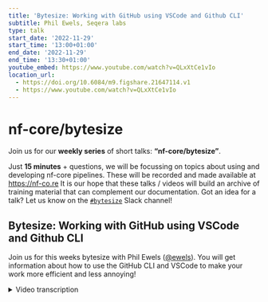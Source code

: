 ```yaml
---
title: 'Bytesize: Working with GitHub using VSCode and Github CLI'
subtitle: Phil Ewels, Seqera labs
type: talk
start_date: '2022-11-29'
start_time: '13:00+01:00'
end_date: '2022-11-29'
end_time: '13:30+01:00'
youtube_embed: https://www.youtube.com/watch?v=QLxXtCe1vIo
location_url:
  - https://doi.org/10.6084/m9.figshare.21647114.v1
  - https://www.youtube.com/watch?v=QLxXtCe1vIo
---
```


# nf-core/bytesize

Join us for our **weekly series** of short talks: **“nf-core/bytesize”**.

Just **15 minutes** + questions, we will be focussing on topics about using and developing nf-core pipelines.
These will be recorded and made available at <https://nf-co.re>
It is our hope that these talks / videos will build an archive of training material that can complement our documentation. Got an idea for a talk? Let us know on the [`#bytesize`](https://nfcore.slack.com/channels/bytesize) Slack channel!

## Bytesize: Working with GitHub using VSCode and Github CLI

Join us for this weeks bytesize with Phil Ewels ([@ewels](https://github.com/ewels/)). You will get information about how to use the GitHub CLI and VSCode to make your work more efficient and less annoying!

<details markdown="1"><summary>Video transcription</summary>
:::note
The content has been edited to make it reader-friendly
:::

[0:01](https://www.youtube.com/watch?v=QLxXtCe1vIo&t=1)
(host) Hello, everyone, welcome to today's bytesize talk. If anyone is interested to ever give a bytesize talk, please contact me on Slack. We are always happy for new speakers. And of today's topic, we're looking at using CLI client for GitHub and VScode when working with Git with Phil.

[0:25](https://www.youtube.com/watch?v=QLxXtCe1vIo&t=25)
Thank you very much, everybody, and thanks for the intro, Fran. Please do jump in if you have any ideas for nf-core talks or would like to talk about a pipeline you're working on or just anything you're interested in, really, please do give us a shout on the nf-core Slack. We've got the bytesize channel, and we're always looking for people, new speakers and new topics. And even just ideas for topics is great to have. We keep a big list of things and we try and rotate through them, but we've got a bit low on ideas lately, which is why you've got me talking to you today with another slightly last minute topic. But it's a bit fun, and this is one that has been bouncing around for a little while.

[1:10](https://www.youtube.com/watch?v=QLxXtCe1vIo&t=70)
The topic today is using Git and GitHub and different ways of interacting with that and managing your workflow. It's a topic I've been quietly ignoring for as long as I possibly could, because I think it's a bit of a Pandora's box. The way that you interact with Git and the way that you have these workflows is a very personal thing. Everyone tends to have their own preferred way of doing things, their own setup. It depends on what your preferences are, whether you like graphical tools or command line tools. It depends on how long you've been using these tools, how familiar you are with them. It depends what order you learned things in and what tools were available when. This is by no means an authoritative guide whatsoever. I don't expect anyone else to end up with the same workflow as me, but it's just to give you a taste of some of the different tools which are available, talk through a little bit of when you might find them useful and why. Maybe we can have a lively discussion at the end where you guys chime in and say, there's a much better way to do that! Don't ever do it that way because that's terrible! And hopefully we might even have another talk or two queued up after this where people go into other workflows and maybe talk about other ways to do things. I know that Edmund had some fancy ideas with tools that I'm not familiar with.

[2:30](https://www.youtube.com/watch?v=QLxXtCe1vIo&t=150)
Okay, sorry, I'm rambling. Let's get on with it. There are not really any slides for this talk. It's just me freestyling it. We'll crack on and I'm going to start off by, okay, there's like two slides. I dug out these old slides from a talk in 2010, an in-person hackathon, just to do a quick recap of what is Git and what does the terminology mean? Just for any of you who are watching, you might be fairly new to this. Git is a source version control software or source code software version handling user, whatever set of words in different order. When you're writing code, you can keep control of the history of the files of the code you're working and you can collaborate with others using this tool.

[3:19](https://www.youtube.com/watch?v=QLxXtCe1vIo&t=199)
With Git, you have a repository, which is your project, and then you have all the code within it. Each time you do some work, you hit a checkpoint and you can make a commit, which is like a bundle of work and you keep working and you make another commit and another commit. Each of those commits is like a point in time and a history. With Git, you can also branch at any point where you go off and work on two different things side by side and you can also then merge those branches back in together. This is typically used if you're multiple people working on one repository or if you're working on different features in parallel, and it's always good practice to work on a branch. But you don't end up - especially if you're waiting for other people to review a certain bit of code or something - you can work on things asynchronously.

[4:11](https://www.youtube.com/watch?v=QLxXtCe1vIo&t=251)
Repositories can also be forked, which means you make a copy of a repository from one account to another one on GitHub, for example. Here I've made a fork of an nf-core repository to my own personal account and that duplicates everything, but GitHub also knows that my fork came from that one. When I'm using Git locally, the Git client can interact with the different remote repositories, which are sat on GitHub rather than on my computer. I can then do development on my own fork and a bit like working on a different branch, I can then make a pull request to merge those changes back into the original repository, which I came from, which is usually called the upstream repository. Okay, that was Git, the quickest intro you've ever seen. Hopefully everyone that's watching is fairly familiar with Git already.

[5:06](https://www.youtube.com/watch?v=QLxXtCe1vIo&t=306)
To do today's talk, I thought I would just do some work with you guys,let's just live demo it. I'm going to start off using VScode and then afterwards I'm going to introduce you to the GitHub command line interface with the CLI tool and touch on a couple of different ways that I personally use it. All of the stuff with VScode, there's this documentation page, which I found. I'm just going to pop the link into the bytesize channel in Slack because it talks in more detail about the stuff I'm going to talk about now and how to use Git within VScode, because there's a lot of stuff you can do. If in doubt, go and check that out and don't listen to me.

[5:47](https://www.youtube.com/watch?v=QLxXtCe1vIo&t=347)
The first thing I'm going to do is, I found this bytesize talk from a couple of weeks ago, where Chris gave a really nice talk about using custom scripts in Nextflow. And I noticed that Fran does an amazing job of bytesize maintenance, but she hasn't yet added the YouTube URL to the webpage. I found something to do. The video is on YouTube, but it's not linked into that page. Nice simple thing for us to do, you can just jump in and add this URL. I'm going to copy that YouTube URL and then on the nf-core website, you can always just scroll down to the bottom to find the URL of the source file, which the web page is generated from. Or you can click the edit button, I'm going to click the edit button. This takes us to github.com and I'm now looking at the markdown file here.

[6:33](https://www.youtube.com/watch?v=QLxXtCe1vIo&t=393)
I could actually just edit this directly in GitHub, but that's not very much fun. I'm going to do this first bit using Gitpod, which I previously gave a couple of talks about using Gitpod. And it's actually the main reason that I started using VScode to manage Git rather than the command line, because when you're running in a Gitpod environment, you're in VScode by default, basically. And everything is there for you. I've just spun up a new environment. If you're not familiar with, with VS, with Gitpod, it's running on Gitpod servers now and I'm in VScode and it's just putting on a code for me here.

[7:12](https://www.youtube.com/watch?v=QLxXtCe1vIo&t=432)
It was "markdown", "events", "2023"... no, "2022", sorry. And what was the file called? bytesize_custom_scripts. Okay. And you can see up here, I think the other ones will have, yeah, YouTube embed. That's the change I'm going to make and just paste the YouTube URL. Maybe it should be the proper one that was not a short one. Okay. That's my change. It's pretty simple.

[7:50](https://www.youtube.com/watch?v=QLxXtCe1vIo&t=470)
What next? So I actually have a terminal down here, but I'm going to ignore that for now. at the moment I'm working on just the main master branch of of the repository. That was what's selected here. When I launched Gitpod, I could equally be running on a on a local client of a repository that I cloned manually, but anyway, I'm on the master branch. In fact, you can see it down here in Gitpod in VScode. The main thing I'm going to be using here is this button on the left-hand side of VScode called "source control". If I click on here, this is where I manage all the changes I'm doing and interact with Git. And this is the same if you're working locally or Gitpod, forget about the Gitpod thing for now.

[8:33](https://www.youtube.com/watch?v=QLxXtCe1vIo&t=513)
The first thing I want to do is I want to make this on a feature branch. Like I said, I don't want to do it directly on master. And so you can either click this (you can see it came up with this option there) "create new branch", and you can also do it through this dropdown menu. "branch" and I'm going to do `create branch`, I'm going to do "bytesize add YouTube", okay. Now you can see that has changed down here now, and now I'm running on a different branch, which is just local.

[9:04](https://www.youtube.com/watch?v=QLxXtCe1vIo&t=544)
When you're using Git, you have different phases of using files. And the first thing is when you've made a change to a file, it's called unstaged and I need to first stage that file. It's ready to be committed and then I do the commit. You can see down here, it says there's some changes here, but nothing is actually staged for a commit yet. First things first, I can double click on this and it shows loads up a diff here so I can see what's changed in that file, which is really, really nice to be able to just quickly double check what's changed and make sure that it looks as I expect.

[9:40](https://www.youtube.com/watch?v=QLxXtCe1vIo&t=580)
That looks good. And then I'm going to hit this plus button, it says `stage changes` and it pops from "changes" up to "stage changes". You can imagine I could have lots and lots of files here under "changes", and then I just stage the ones I want to. And I can unstage it again and I have a feeling you can either be clever about staging parts of the file and stuff within VScode if you want to.

[10:03](https://www.youtube.com/watch?v=QLxXtCe1vIo&t=603)
I'm going to stage that and then I'm going to type up here a commit message, "added YouTube log to bytesize", and when I hit commit... great. That has now done `git add` to add the files and it's done `git commit` to make a commit, but it's still on the local copy of the repository, which I have on Gitpod. And GitHub doesn't yet know about it.

[10:30](https://www.youtube.com/watch?v=QLxXtCe1vIo&t=630)
The next thing to do is I'm going to click `publish branch`, which is going to push this new branch that I created back to GitHub. Okay, that's gone and it's even come up with a little thing saying, do I want to create a pull request? First, I'm just going to show you on the nf-core repository here. Look, it's saying I've created a new branch here. That's correctly gone to GitHub. Oh, I was too slow, I could have clicked "create GitHub". That's the end of the Git source control part of VSCode. The source control bit is pretty blunt. It works with GitLab or BitBucky or anything, it's not specific to GitHub. The next part then is specific to just GitHub within VSCode and that comes down to this next one here.

[11:16](https://www.youtube.com/watch?v=QLxXtCe1vIo&t=676)
I can't actually remember if this is a plugin for VSCode or if it just comes with a vanilla install, because it's always been there since I first started using VSCode and so I'm not sure, I have a feeling it's part of a vanilla VSCode. I'm going to click GitHub and it gives me a whole bunch of stuff to head to here. I can navigate the pull requests for this repository and the issues and look at all of these as if I was browsing the website itself. I don't do this very often, you can tell. I can open up the description as if I was browsing GitHub without going off to the website, but right now what I want to do is I want to create a new pull request and I'm going to do that by clicking up here.

[12:00](https://www.youtube.com/watch?v=QLxXtCe1vIo&t=720)
I could, of course, do all this through the GitHub web interface, which is what I usually do. I usually go in and hit `compare` and `pull request` and do it through GitHub, but this is about VSCode, so I'm going to do it in VSCode. The interface looks pretty similar to the web, I'm saying, where is it coming from? It's coming from this repository from this branch I just created and I want it to go into the master branch. I'm going to add a title for the pull request and a description. And you can see, we've got the changes down here and I can double click and look at those changes and again, see the diff. That is done.

[12:38](https://www.youtube.com/watch?v=QLxXtCe1vIo&t=758)
What do I do now? I've forgotten. Where's the button? `Create`. I'm blind. You can see I could create it as a draft if I want to, but I'm just going to hit `create` and off it goes and it's created a pull request. It's now opened up pull request also within VSCode and you can say there's like a similar thing where I can leave comments and assign reviews and everything. And of course it looks just like the native GitHub interface here. That's it. Without leaving VSCode, I've just made changes up here. I added them to source control, made a new branch, committed them, pushed that branch and then in the GitHub interface, I then created a new pull request and it's ready for someone else to review and merge. Pretty cool.

[13:25](https://www.youtube.com/watch?v=QLxXtCe1vIo&t=805)
You can also then see that I can do reviewing of other people's pull requests and that's going to be what I come on to next. It's what a big part of being part of a community is about, not just doing your own work and pushing it to other people, but also looking at other people's code, reviewing it and merging it in. You can see within the GitHub tab here, again, I can also see all these pull requests and look through them. And it's the same as looking at the list within GitHub, but it also have some different views such as waiting for my review and assigned to me and stuff. I can also look at Fran's pull request here, see the changes that she made and see whether I agree with her pull request and stuff.

[14:12](https://www.youtube.com/watch?v=QLxXtCe1vIo&t=852)
What was I going to do with this next? I think this might be where... Yeah. Okay. I was going to update this to the local branch. One more thing about this on VScode before I go on, which is within VScode, you also have a terminal browser, "terminal", "new terminal". If you want to, you can still do the Git stuff that you might be more used to in the terminal down here within VScode, which is good if you're limited to using VScode on Git or whatever. I can still do `git status` and `git checkout master`, because you can see I'm still on this feature branch down here. What's that? So you have both of those options when you're working within VScode.

[15:06](https://www.youtube.com/watch?v=QLxXtCe1vIo&t=906)
The next thing. This is as far as I'm going to go with VScode, you can do lots more stuff in VScode. There's also a lot of really cool plugins, which I'm not really going to talk about. One of the ones which is very commonly used is called git lens, which is really powerful. And you can just do tons of stuff with it. It has lots of core analysis. One of the things I quite like is if you have it installed, this is on Gitpod. I open up VScode for, this is my local VScode now running with a local repository. If I look at a file and if I hover over a line long enough, Git lens should... it's not going to do it. Okay. And maybe I've disabled it or something. I think I have a feeling I might have disabled it the other day, but it will show up a history of that line of code, which is pretty cool. Something else I can do. Sorry, I keep thinking of things as I go along.

[16:07](https://www.youtube.com/watch?v=QLxXtCe1vIo&t=967)
These buttons up here, these will actually walk you through the history of a file as well. I can click that button. That's why it's because there's no history. Okay. I'm not quite sure what's going on in this live demo, but it's clearly not working. But usually if you click these buttons, you can walk through the history of that file through the different commits and see what changes each time, which is pretty cool. Yeah, I don't quite know what I've done to Git lens, but it's really unhappy. Apologies.

[16:38](https://www.youtube.com/watch?v=QLxXtCe1vIo&t=998)
Next up, GitHub command line. I'm a bit of a command line junkie, so I quite like this. And this has been a real game changer for me, this command line tool. Usually when you're working with Git on the command line, you'll be used to doing things like... I'm just going to switch to my fork here. You'll be used to doing things like `git clone`, you know, to clone a repository, you'll do `git clone`, blah, blah, blah. And you'll do `git add`, `git commit`, and all these commands with git. That's not what I'm talking about. The git command line is obviously central to working on the command line.

[17:26](https://www.youtube.com/watch?v=QLxXtCe1vIo&t=1046)
This is the GitHub command line, which is `gh`. And this is specifically for interacting with GitHub. First thing is that differentiation. You can just do `brew install` if you're on a Mac, but it's pretty easy installation. And if I do `gh --help`, it tells you about how to use it. I think one of the first things you have to do is you have to do `gh auth`, which just opens up a window to log into GitHub. Once you have the GitHub command line installed, you can do some stuff really, really nicely. One of my favorite things is you can clone repositories using a gh command instead of a git. And it's just as `git clone`, but it's a little bit more clever. It's especially useful when you're working on a fork. this is my personal fork of the nf-core website here. Now, if I'm in a blank directory here, if I do copy that command I just pasted, it's going to clone that repo for me, exactly the same as if I did `git clone`. Sorry, I should have used a smaller repository, there we go. And then if I go into that directory, it looks exactly the same as if I'd done `git clone`. But one of the clever things it's done is it has already set up two remotes for me. It knows about my fork's origin remote, which is what git would have done if I just cloned it normally, but it's also, because it was a GitHub client, knows that I forked this from the main nf-core repository, so it's already created a separate remote called upstream, which is just really helpful because it's just one fewer step and it's just there and it's just easier. that's one of the simplest things you can do with GitHub.

[19:03](https://www.youtube.com/watch?v=QLxXtCe1vIo&t=1143)
What else can you do? You can do everything you would do on the web through a command line with the GitHub command line. You can do `gh repo` and it knows, that the current directory is in a cloned GitHub repository, so it knows which repository I'm talking about. And I can do `gh repo view`, it asks me "which is the one?", it does that once... And now I'm looking at the readme for this, that's cool. I can do `--web` and it always just opens a tab in your browser. It's a really quick way to get there from the command line.

[19:38](https://www.youtube.com/watch?v=QLxXtCe1vIo&t=1178)
Now one of the most powerful things you can do with the GitHub command line is work with pull requests. I'm finally, after lots of waffling, going to get onto reviewing a pull request by Fran here. Now I've looked at her pull request, she's added some nice stuff, there's a nice transcript for another bytesize talk. She's added in the URL for YouTube. This all looks great and good to go. However, one thing I've noticed is that this pull request has got out of date with the main branch. A lot of things have been merged in and the header branch is now behind the head. It's probably fine to merge as it is, but let's just update it quickly. What I'm going to do is I'm going to use `gh` and I can do `gh prs list`, if I wanted to... ups, `gh pr list`, and I can see all the pull requests listed. If I wasn't sure about the name, I could do it through the command line and I can also do `gh pr view`, the number of Fran's pull request, and it shows me this on the command line as well. A bit like VScode, you can do all the web stuff that you're maybe used to doing through github.com and the terminal, if you want to do on the terminal, but the one I'm going to use is I'm going to do `gh pr checkout` and the name of this pull request.

[20:57](https://www.youtube.com/watch?v=QLxXtCe1vIo&t=1257)
Now what this does is, it takes Fran's code and it checks out into a new branch locally. And now in my working directory, I have all the files with her changes. What I could do is I can, if I open up VScode now, I can actually make changes to the things she's done. Let's see if I can do anything, which is pretty non-destructive. What can I do, which doesn't matter, "markdown", "events", add two dots here. `git status`, `git diff`, I've added a minor change here, minor change as if I was working myself, but remember I've got her pull request checked out. Now, if I do `git push`, GitHub CLI set up all the remotes and everything properly to track this pull request, and I've now pushed to Fran's fork of this repository. And because of that, it's updated her pull request with my file, my change, which is in this case, a bit irritating, but this workflow is brilliant when you're reviewing other people's code. Cause if you've got lots and lots of minor changes, like wording things, instead of making loads and loads of comments on the GitHub interface or whatever, if there are things you're confident about, you can just go in and you can just edit them and commit them and just push them to the pull request yourself directly, which saves everybody loads of time. Because you don't need to wait for the other person to respond. They don't, you know, they don't need to apply all the things you've suggested. You can just do minor changes directly. And this is of course, really good if there's multiple people working on the same pull request as well. And the GitHub command line client just takes out all the thinking, all the configuration to be able to do that. You just do `gh pr`, check out the number, do your work, commit push.

[22:42](https://www.youtube.com/watch?v=QLxXtCe1vIo&t=1362)
There are some cases where this won't work, but for majority of times this works super, super cool. I'm going to quickly just make sure that my master branch is up to date with the bad fork, which it wasn't, `gh pr checkout`, go back to Fran's pull request, and I'm going to update it now by `git merge master`. I'm bringing in my master fork, which will update her branch and I'm going to do `git push` again, and it will push in the updates here. Now that, if I refresh, that should be gone. Now her pull request is up to date. This is also really useful when there are merge conflicts, because if I'd done `git merge master` and there'd been merge conflicts, even really complicated ones, I could then resolve them locally in VScode or however, take as long as I want, commit that and push it to the pull request. That's usually how I resolve merge conflicts, by doing GitHub command line, check out the pull request, fix it, push it.

[23:53](https://www.youtube.com/watch?v=QLxXtCe1vIo&t=1233)
That's good to go. Now I can actually go a bit for the next step. I just check out master. I can now merge her pull request and just give it a thumbs up. I bet I could do this, just to see if I can do this from the command line, I bet I shouldn't be able to do it through VScode or on the command line if I wanted to, you know, review it when I'm going to do `gh pr merge`, see what happens, merge conflicts, done, all through the command line, pretty cool.

[24:36](https://www.youtube.com/watch?v=QLxXtCe1vIo&t=1476)
Final final thing, I'm running a bit late. That's a GitHub command line. You can do loads of stuff. Look, this is all just with pull requests. You can also do `gh pr view --web` and stuff like that with GitHub command line client, there's loads of stuff. Check it out and see if it can streamline your workflow. One of the things I also use it for is I have a couple of helpers. You might've actually seen me use one just then, I have one called a gupdate master. For example, you can see this in my dot files over here. This is a little function. All it does is it takes this argument and it pulls my local changes from my fork. And then it pulls the changes from the upstream fork, assuming that there's an upstream. Then it pushes those changes back to my fork again. And then it cleans up any dead branches, which have been merged. That's like a little helper function, which I find really helpful. And you can see... um, maybe it doesn't... I was thinking it used to get up command line client. This one does ghprs actually uses the GitHub command line client here and exports json. And then it uses jq to do cool stuff.

[25:44](https://www.youtube.com/watch?v=QLxXtCe1vIo&t=1)
Because the GitHub command line client knows your authentication, does clever stuff with json, you can do really powerful little bash snippets using a GitHub client line client if you want to get fancy. Check out these, if that'd be helpful for you, gs I use all the time, gupdate and gclean I use all the time, uh, just little shortcuts that your fingers get used to. Right. I've been talking too long and I'm waffling on and on and on. Let's go on and see if we have any questions or any discussion and any things that I've done badly, which you think you could do better yourself.

[26:19](https://www.youtube.com/watch?v=QLxXtCe1vIo&t=1579)
(host) Thank you, Phil. Now I know what it takes to get my code reviewed and merged. Um, so are there any questions in the audience? I think everyone is just amazed. If there are questions coming, you can always go to Slack and in the bytesize channel, or you can ask Phil directly. If there are no questions otherwise, then I would like to thank Phil for yet another impromptu bytesize talk. And of course, as usual, the Chan Zuckerberg Initiative for funding the talks and all of you for listening.
(speaker) If we've got any volunteers to show me how to use git lens properly, that'd be a good follow on talk.
(host) Thanks.

</details>
